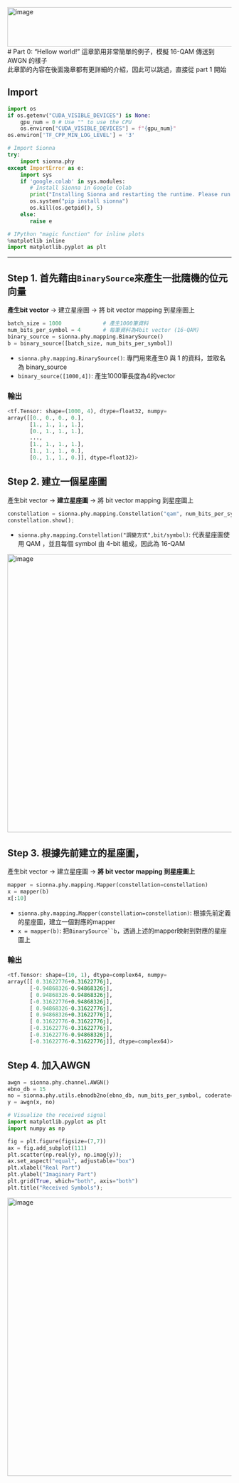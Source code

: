 <img width="1796" height="89" alt="image" src="https://github.com/user-attachments/assets/349737b7-5dce-4f5d-88d8-013bb17ad98b" /># Part 0: “Hellow world!”
這章節用非常簡單的例子，模擬 16-QAM 傳送到 AWGN 的樣子  
此章節的內容在後面幾章都有更詳細的介紹，因此可以跳過，直接從 part 1 開始  

## Import
```python
import os
if os.getenv("CUDA_VISIBLE_DEVICES") is None:
    gpu_num = 0 # Use "" to use the CPU
    os.environ["CUDA_VISIBLE_DEVICES"] = f"{gpu_num}"
os.environ['TF_CPP_MIN_LOG_LEVEL'] = '3'

# Import Sionna
try:
    import sionna.phy
except ImportError as e:
    import sys
    if 'google.colab' in sys.modules:
       # Install Sionna in Google Colab
       print("Installing Sionna and restarting the runtime. Please run the cell again.")
       os.system("pip install sionna")
       os.kill(os.getpid(), 5)
    else:
       raise e

# IPython "magic function" for inline plots
%matplotlib inline
import matplotlib.pyplot as plt
```

***

## Step 1. 首先藉由`BinarySource`來產生一批隨機的位元向量
**產生bit vector** -> 建立星座圖 -> 將 bit vector mapping 到星座圖上  
```python
batch_size = 1000             # 產生1000筆資料
num_bits_per_symbol = 4       # 每筆資料為4bit vector (16-QAM) 
binary_source = sionna.phy.mapping.BinarySource()      
b = binary_source([batch_size, num_bits_per_symbol]) 
```
* `sionna.phy.mapping.BinarySource()`: 專門用來產生0 與 1 的資料，並取名為 binary_source
* `binary_source([1000,4])`: 產生1000筆長度為4的vector
### 輸出

```python
<tf.Tensor: shape=(1000, 4), dtype=float32, numpy=
array([[0., 0., 0., 0.],
       [1., 1., 1., 1.],
       [0., 1., 1., 1.],
       ...,
       [1., 1., 1., 1.],
       [1., 1., 1., 0.],
       [0., 1., 1., 0.]], dtype=float32)>
```
## Step 2. 建立一個星座圖
產生bit vector -> **建立星座圖** -> 將 bit vector mapping 到星座圖上  
```python
constellation = sionna.phy.mapping.Constellation("qam", num_bits_per_symbol)
constellation.show();
```
* `sionna.phy.mapping.Constellation("調變方式",bit/symbol)`: 代表星座圖使用 QAM ，並且每個 symbol 由 4-bit 組成，因此為 16-QAM
<img width="621" height="624" alt="image" src="https://github.com/user-attachments/assets/cf9b06a6-aa9f-476c-ba55-16e7a1b7f8f7" />

## Step 3. 根據先前建立的星座圖，
產生bit vector -> 建立星座圖 -> **將 bit vector mapping 到星座圖上**  
```python
mapper = sionna.phy.mapping.Mapper(constellation=constellation) 
x = mapper(b)
x[:10]
```
* `sionna.phy.mapping.Mapper(constellation=constellation)`: 根據先前定義的星座圖，建立一個對應的mapper
* `x = mapper(b)`: 把`BinarySource``b`，透過上述的mapper映射到對應的星座圖上

### 輸出
```python
<tf.Tensor: shape=(10, 1), dtype=complex64, numpy=
array([[ 0.31622776+0.31622776j],
       [-0.94868326-0.94868326j],
       [ 0.94868326-0.94868326j],
       [-0.31622776+0.94868326j],
       [ 0.94868326-0.31622776j],
       [ 0.94868326+0.31622776j],
       [ 0.31622776-0.31622776j],
       [-0.31622776-0.31622776j],
       [-0.31622776-0.94868326j],
       [-0.31622776-0.31622776j]], dtype=complex64)>
```

## Step 4. 加入AWGN
```python
awgn = sionna.phy.channel.AWGN()
ebno_db = 15 
no = sionna.phy.utils.ebnodb2no(ebno_db, num_bits_per_symbol, coderate=1)
y = awgn(x, no)

# Visualize the received signal
import matplotlib.pyplot as plt
import numpy as np

fig = plt.figure(figsize=(7,7))
ax = fig.add_subplot(111)
plt.scatter(np.real(y), np.imag(y));
ax.set_aspect("equal", adjustable="box")
plt.xlabel("Real Part")
plt.ylabel("Imaginary Part")
plt.grid(True, which="both", axis="both")
plt.title("Received Symbols");
```
<img width="612" height="624" alt="image" src="https://github.com/user-attachments/assets/6eb7153e-502a-4c1c-9ae9-608aa24bbde6" />

